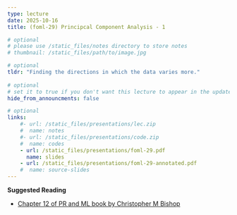 ```yaml
---
type: lecture
date: 2025-10-16
title: (foml-29) Principcal Component Analysis - 1

# optional
# please use /static_files/notes directory to store notes
# thumbnail: /static_files/path/to/image.jpg

# optional
tldr: "Finding the directions in which the data varies more."
  
# optional
# set it to true if you don't want this lecture to appear in the updates section
hide_from_announcments: false

# optional
links: 
    #- url: /static_files/presentations/lec.zip
    #  name: notes
    #- url: /static_files/presentations/code.zip
    #  name: codes
    - url: /static_files/presentations/foml-29.pdf
      name: slides
    - url: /static_files/presentations/foml-29-annotated.pdf
    #  name: source-slides
---
```


**Suggested Reading**
- [Chapter 12 of PR and ML book by Christopher M Bishop](https://www.microsoft.com/en-us/research/uploads/prod/2006/01/Bishop-Pattern-Recognition-and-Machine-Learning-2006.pdf)
